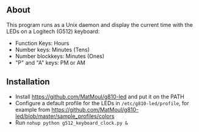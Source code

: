 
## About

This program runs as a Unix daemon and display the current time with
the LEDs on a Logitech (G512) keyboard:

* Function Keys: Hours
* Number keys: Minutes (Tens)
* Number blockkeys: Minutes (Ones)
* "P" and "A" keys: PM or AM


## Installation

* Install https://github.com/MatMoul/g810-led and put it on the PATH
* Configure a default profile for the LEDs in `/etc/g810-led/profile`,
  for example from
  https://github.com/MatMoul/g810-led/blob/master/sample_profiles/colors
* Run ` nohup python g512_keyboard_clock.py & ` 


